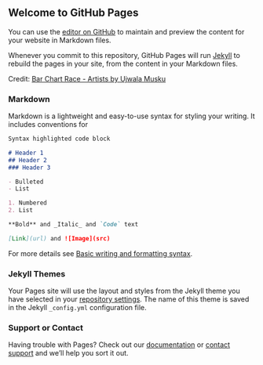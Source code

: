 ## Welcome to GitHub Pages

You can use the [editor on GitHub](https://github.com/ujwalamusku/racingbarchart/edit/gh-pages/index.md) to maintain and preview the content for your website in Markdown files.

Whenever you commit to this repository, GitHub Pages will run [Jekyll](https://jekyllrb.com/) to rebuild the pages in your site, from the content in your Markdown files.

<div id="observablehq-chart-bb7ca706"></div>
<div id="observablehq-viewof-replay-bb7ca706"></div>
<p>Credit: <a href="https://observablehq.com/@ujwalamusku/bar-chart-race-artists">Bar Chart Race - Artists by Ujwala Musku</a></p>

<script type="module">
import {Runtime, Inspector} from "https://cdn.jsdelivr.net/npm/@observablehq/runtime@4/dist/runtime.js";
import define from "https://api.observablehq.com/@ujwalamusku/bar-chart-race-artists.js?v=3";
new Runtime().module(define, name => {
  if (name === "chart") return new Inspector(document.querySelector("#observablehq-chart-bb7ca706"));
  if (name === "viewof replay") return new Inspector(document.querySelector("#observablehq-viewof-replay-bb7ca706"));
});
</script>

### Markdown

Markdown is a lightweight and easy-to-use syntax for styling your writing. It includes conventions for

```markdown
Syntax highlighted code block

# Header 1
## Header 2
### Header 3

- Bulleted
- List

1. Numbered
2. List

**Bold** and _Italic_ and `Code` text

[Link](url) and ![Image](src)
```

For more details see [Basic writing and formatting syntax](https://docs.github.com/en/github/writing-on-github/getting-started-with-writing-and-formatting-on-github/basic-writing-and-formatting-syntax).

### Jekyll Themes

Your Pages site will use the layout and styles from the Jekyll theme you have selected in your [repository settings](https://github.com/ujwalamusku/racingbarchart/settings/pages). The name of this theme is saved in the Jekyll `_config.yml` configuration file.

### Support or Contact

Having trouble with Pages? Check out our [documentation](https://docs.github.com/categories/github-pages-basics/) or [contact support](https://support.github.com/contact) and we’ll help you sort it out.
